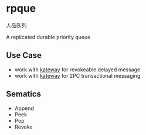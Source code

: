 # rpque
人品队列

A replicated durable priority queue

## Use Case

- work with [kateway](https://github.com/funkygao/gafka/tree/master/cmd/kateway) for revokeable delayed message
- work with [kateway](https://github.com/funkygao/gafka/tree/master/cmd/kateway) for 2PC transactional messaging

## Sematics

- Append
- Peek
- Pop
- Revoke
